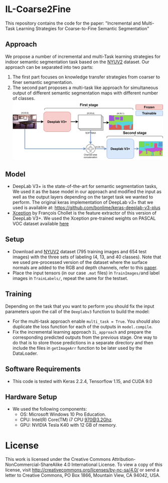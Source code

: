 # IL-Coarse2Fine
This repository contains the code for the paper: "Incremental and Multi-Task Learning Strategies for Coarse-to-Fine Semantic Segmentation"

## Approach
We propose a number of incremental and multi-Task learning strategies for indoor semantic segmentation task based on the [NYUV2](https://cs.nyu.edu/~silberman/datasets/nyu_depth_v2.html) dataset. Our approach can be separated into two parts:
1) The first part focuses on knowledge transfer strategies from coarser to finer semantic segmentation. 
2) The second part proposes a multi-task like approach for simultaneous output of different semantic segmentation maps with different number of classes.
![alt text](images/Architecture.png " ")

## Model
* DeepLab V3+ is the state-of-the-art for semantic segmentation tasks, We used it as the base model in our approach and modified the input as well as the output layers depending on the target task we wanted to perform.
The original keras implementation of DeepLab v3+ that we used is available at: https://github.com/bonlime/keras-deeplab-v3-plus
* [Xception](https://arxiv.org/abs/1610.02357) by François Chollet is the feature extractor of this version of DeepLab V3+. We used the Xception pre-trained weights on PASCAL VOC dataset available [here](https://github.com/bonlime/keras-deeplab-v3-plus/releases/download/1.1/deeplabv3_xception_tf_dim_ordering_tf_kernels.h5)



## Setup
* Download and [NYUV2](https://cs.nyu.edu/~silberman/datasets/nyu_depth_v2.html) dataset (795 training images and 654 test images) with the three sets of labeling (4, 13, and 40 classes). Note that we used pre-processed version of the dataset where the surface normals are added to the RGB and depth channels, refer to this [paper](https://ieeexplore.ieee.org/document/8120042). 
* Place the input tensors (in our case `.mat` files) in `TrainImages/`and label images in `TrainLabels/`, repeat the same for the testset.

## Training
Depending on the task that you want to perform you should fix the input parameters upon the call of the `Deeplabv3` function to build the model:
* For the multi-task approach enable `multi_task = True`. You should also duplicate the loss function for each of the outputs in `model.compile`.
* Fix the incremental learning approach `IL_approach` and prepare the corresponding predicted outputs from the previous stage.
One way to do that is to store those predictions in a separate directory and then include the files in `getImageArr` function to be later used by the DataLoader.

## Software Requirements
* This code is tested with Keras 2.2.4, Tensorflow 1.15, and CUDA 9.0

## Hardware Setup
* We used the following components:
  * OS: Microsoft Windows 10 Pro Education.
  * CPU: Intel(R) Core(TM) i7 CPU 970@3.2Ghz.
  * GPU: NVIDIA Tesla K40 with 12 GB of memory.

# License

This work is licensed under the Creative Commons Attribution-NonCommercial-ShareAlike 4.0 International License. To view a copy of this license, visit http://creativecommons.org/licenses/by-nc-sa/4.0/ or send a letter to Creative Commons, PO Box 1866, Mountain View, CA 94042, USA.
